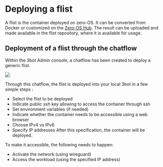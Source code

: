 # Deploying a flist

A flist is the container deployed on zero-OS. 
It can be converted from Docker or customized on the [Zero-OS Hub](https://hub.grid.tf/).
The result can be uploaded and made available in the flist repository, where it is available for usage.  

## Deployment of a flist through the chatflow

Within the 3bot Admin console, a chatflow has been created to deploy a generic flist. 

![](./img/chatflow_flist0.png)

Through this chatflow, the flist is deployed into your local 3bot in a few simple steps : 
- Select the flist to be deployed
- Indicate public ssh key allowing to access the container through ssh
- Set environment variables (if needed) 
- Indicate whether the container needs to be accessible using a web browser
- Choose IPv4 vs IPv6
- Specify IP addresses
After this specification, the container will be deployed. 

To make it accessible, the following needs to happen: 
- Activate the network (using wireguard)
- Access the workload (using the specified IP address)


